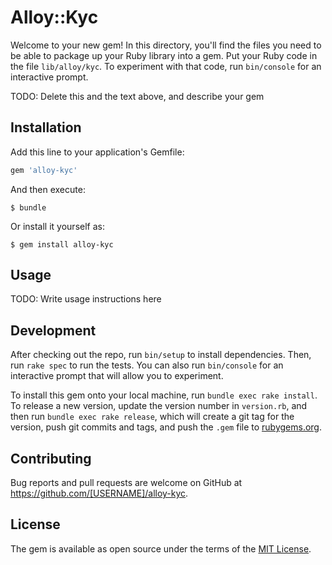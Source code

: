 # Alloy::Kyc

Welcome to your new gem! In this directory, you'll find the files you need to be able to package up your Ruby library into a gem. Put your Ruby code in the file `lib/alloy/kyc`. To experiment with that code, run `bin/console` for an interactive prompt.

TODO: Delete this and the text above, and describe your gem

## Installation

Add this line to your application's Gemfile:

```ruby
gem 'alloy-kyc'
```

And then execute:

    $ bundle

Or install it yourself as:

    $ gem install alloy-kyc

## Usage

TODO: Write usage instructions here

## Development

After checking out the repo, run `bin/setup` to install dependencies. Then, run `rake spec` to run the tests. You can also run `bin/console` for an interactive prompt that will allow you to experiment.

To install this gem onto your local machine, run `bundle exec rake install`. To release a new version, update the version number in `version.rb`, and then run `bundle exec rake release`, which will create a git tag for the version, push git commits and tags, and push the `.gem` file to [rubygems.org](https://rubygems.org).

## Contributing

Bug reports and pull requests are welcome on GitHub at https://github.com/[USERNAME]/alloy-kyc.


## License

The gem is available as open source under the terms of the [MIT License](http://opensource.org/licenses/MIT).

